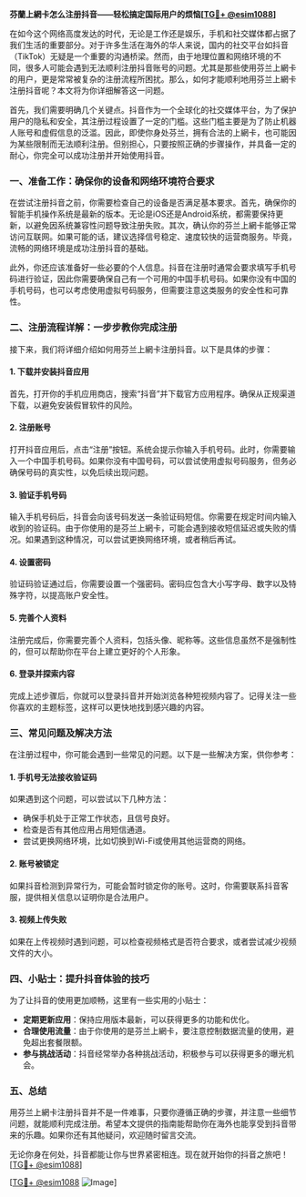 **芬蘭上網卡怎么注册抖音——轻松搞定国际用户的烦恼[[TG💪+ @esim1088](https://t.me/s/esim1088)]**

在如今这个网络高度发达的时代，无论是工作还是娱乐，手机和社交媒体都占据了我们生活的重要部分。对于许多生活在海外的华人来说，国内的社交平台如抖音（TikTok）无疑是一个重要的沟通桥梁。然而，由于地理位置和网络环境的不同，很多人可能会遇到无法顺利注册抖音账号的问题。尤其是那些使用芬兰上網卡的用户，更是常常被复杂的注册流程所困扰。那么，如何才能顺利地用芬兰上網卡注册抖音呢？本文将为你详细解答这一问题。

首先，我们需要明确几个关键点。抖音作为一个全球化的社交媒体平台，为了保护用户的隐私和安全，其注册过程设置了一定的门槛。这些门槛主要是为了防止机器人账号和虚假信息的泛滥。因此，即使你身处芬兰，拥有合法的上網卡，也可能因为某些限制而无法顺利注册。但别担心，只要按照正确的步骤操作，并具备一定的耐心，你完全可以成功注册并开始使用抖音。

### **一、准备工作：确保你的设备和网络环境符合要求**

在尝试注册抖音之前，你需要检查自己的设备是否满足基本要求。首先，确保你的智能手机操作系统是最新的版本。无论是iOS还是Android系统，都需要保持更新，以避免因系统兼容性问题导致注册失败。其次，确认你的芬兰上網卡能够正常访问互联网。如果可能的话，建议选择信号稳定、速度较快的运营商服务。毕竟，流畅的网络环境是成功注册抖音的基础。

此外，你还应该准备好一些必要的个人信息。抖音在注册时通常会要求填写手机号码进行验证，因此你需要确保自己有一个可用的中国手机号码。如果你没有中国的手机号码，也可以考虑使用虚拟号码服务，但需要注意这类服务的安全性和可靠性。

### **二、注册流程详解：一步步教你完成注册**

接下来，我们将详细介绍如何用芬兰上網卡注册抖音。以下是具体的步骤：

#### **1. 下载并安装抖音应用**
首先，打开你的手机应用商店，搜索“抖音”并下载官方应用程序。确保从正规渠道下载，以避免安装假冒软件的风险。

#### **2. 注册账号**
打开抖音应用后，点击“注册”按钮。系统会提示你输入手机号码。此时，你需要输入一个中国手机号码。如果你没有中国号码，可以尝试使用虚拟号码服务，但务必确保号码的真实性，以免后续出现问题。

#### **3. 验证手机号码**
输入手机号码后，抖音会向该号码发送一条验证码短信。你需要在规定时间内输入收到的验证码。由于你使用的是芬兰上網卡，可能会遇到接收短信延迟或失败的情况。如果遇到这种情况，可以尝试更换网络环境，或者稍后再试。

#### **4. 设置密码**
验证码验证通过后，你需要设置一个强密码。密码应包含大小写字母、数字以及特殊字符，以提高账户安全性。

#### **5. 完善个人资料**
注册完成后，你需要完善个人资料，包括头像、昵称等。这些信息虽然不是强制性的，但可以帮助你在平台上建立更好的个人形象。

#### **6. 登录并探索内容**
完成上述步骤后，你就可以登录抖音并开始浏览各种短视频内容了。记得关注一些你喜欢的主题标签，这样可以更快地找到感兴趣的内容。

### **三、常见问题及解决方法**

在注册过程中，你可能会遇到一些常见的问题。以下是一些解决方案，供你参考：

#### **1. 手机号无法接收验证码**
如果遇到这个问题，可以尝试以下几种方法：
- 确保手机处于正常工作状态，且信号良好。
- 检查是否有其他应用占用短信通道。
- 尝试更换网络环境，比如切换到Wi-Fi或使用其他运营商的网络。

#### **2. 账号被锁定**
如果抖音检测到异常行为，可能会暂时锁定你的账号。这时，你需要联系抖音客服，提供相关信息以证明你是合法用户。

#### **3. 视频上传失败**
如果在上传视频时遇到问题，可以检查视频格式是否符合要求，或者尝试减少视频文件的大小。

### **四、小贴士：提升抖音体验的技巧**

为了让抖音的使用更加顺畅，这里有一些实用的小贴士：
- **定期更新应用**：保持应用版本最新，可以获得更多的功能和优化。
- **合理使用流量**：由于你使用的是芬兰上網卡，要注意控制数据流量的使用，避免超出套餐限额。
- **参与挑战活动**：抖音经常举办各种挑战活动，积极参与可以获得更多的曝光机会。

### **五、总结**

用芬兰上網卡注册抖音并不是一件难事，只要你遵循正确的步骤，并注意一些细节问题，就能顺利完成注册。希望本文提供的指南能帮助你在海外也能享受到抖音带来的乐趣。如果你还有其他疑问，欢迎随时留言交流。

无论你身在何处，抖音都能让你与世界紧密相连。现在就开始你的抖音之旅吧！[[TG💪+ @esim1088](https://t.me/s/esim1088)]

[[TG💪+ @esim1088](https://t.me/s/esim1088) ![Image](https://i.postimg.cc/4NQfJmqS/Snipaste-2025-05-13-00-14-12.png)]